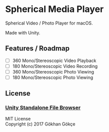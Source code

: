 # Spherical Media Player

Spherical Video / Photo Player for macOS.

Made with Unity.

## Features / Roadmap

- [ ] 360 Mono/Stereoscopic Video Playback
- [ ] 180 Mono/Stereoscopic Video Recording
- [ ] 360 Mono/Stereoscopic Photo Viewing
- [ ] 180 Mono/Stereoscopic Photo Viewing

## License

### [Unity Standalone File Browser](https://github.com/gkngkc/UnityStandaloneFileBrowser)

MIT License  
Copyright (c) 2017 Gökhan Gökçe